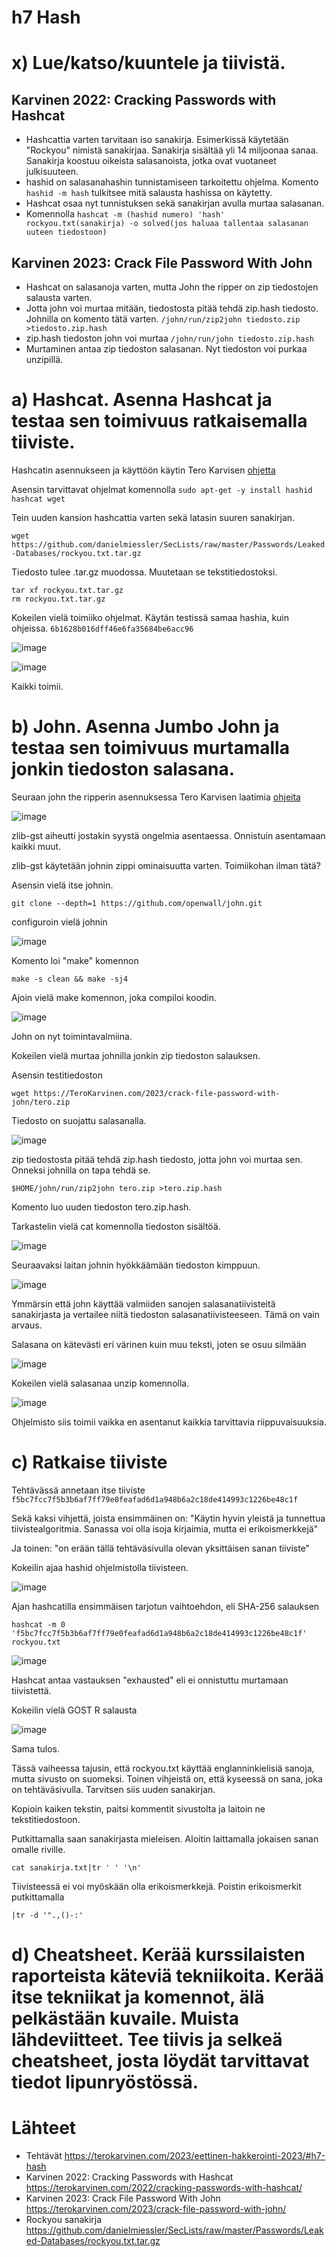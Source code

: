 # h7 Hash

# x) Lue/katso/kuuntele ja tiivistä.

## Karvinen 2022: Cracking Passwords with Hashcat

 - Hashcattia varten tarvitaan iso sanakirja. Esimerkissä käytetään "Rockyou" nimistä sanakirjaa. Sanakirja sisältää yli 14 miljoonaa sanaa. Sanakirja koostuu oikeista salasanoista, jotka ovat vuotaneet julkisuuteen.
 - hashid on salasanahashin tunnistamiseen tarkoitettu ohjelma. Komento ```hashid -m hash``` tulkitsee mitä salausta hashissa on käytetty.
 - Hashcat osaa nyt tunnistuksen sekä sanakirjan avulla murtaa salasanan.
 - Komennolla ```hashcat -m (hashid numero) 'hash' rockyou.txt(sanakirja) -o solved(jos haluaa tallentaa salasanan uuteen tiedostoon)```

## Karvinen 2023: Crack File Password With John

 - Hashcat on salasanoja varten, mutta John the ripper on zip tiedostojen salausta varten.
 - Jotta john voi murtaa mitään, tiedostosta pitää tehdä zip.hash tiedosto. Johnilla on komento tätä varten. ```/john/run/zip2john tiedosto.zip >tiedosto.zip.hash```
 - zip.hash tiedoston john voi murtaa ```/john/run/john tiedosto.zip.hash```
 - Murtaminen antaa zip tiedoston salasanan. Nyt tiedoston voi purkaa unzipillä.

# a) Hashcat. Asenna Hashcat ja testaa sen toimivuus ratkaisemalla tiiviste.

Hashcatin asennukseen ja käyttöön käytin Tero Karvisen [ohjetta](https://terokarvinen.com/2022/cracking-passwords-with-hashcat/)

Asensin tarvittavat ohjelmat komennolla ```sudo apt-get -y install hashid hashcat wget```

Tein uuden kansion hashcattia varten sekä latasin suuren sanakirjan. 

```wget https://github.com/danielmiessler/SecLists/raw/master/Passwords/Leaked-Databases/rockyou.txt.tar.gz```

Tiedosto tulee .tar.gz muodossa. Muutetaan se tekstitiedostoksi. 

```
tar xf rockyou.txt.tar.gz
rm rockyou.txt.tar.gz
```

Kokeilen vielä toimiiko ohjelmat. 
Käytän testissä samaa hashia, kuin ohjeissa. ```6b1628b016dff46e6fa35684be6acc96```

![image](https://github.com/LassiMik/Tunkeutumistestaus_ict4tn027-3012/assets/112076377/a9a3f53a-b631-4854-89fb-ff9f772f13ef)

![image](https://github.com/LassiMik/Tunkeutumistestaus_ict4tn027-3012/assets/112076377/585ba1cf-92d9-4636-ba13-5d775678a076)

Kaikki toimii. 

# b) John. Asenna Jumbo John ja testaa sen toimivuus murtamalla jonkin tiedoston salasana.

Seuraan john the ripperin asennuksessa Tero Karvisen laatimia [ohjeita](https://terokarvinen.com/2023/crack-file-password-with-john/) 

![image](https://github.com/LassiMik/Tunkeutumistestaus_ict4tn027-3012/assets/112076377/58f00602-14c9-4580-89f4-d64b4d63650c)

zlib-gst aiheutti jostakin syystä ongelmia asentaessa. Onnistuin asentamaan kaikki muut. 

zlib-gst käytetään johnin zippi ominaisuutta varten. Toimiikohan ilman tätä?

Asensin vielä itse johnin. 

```git clone --depth=1 https://github.com/openwall/john.git```

configuroin vielä johnin 

![image](https://github.com/LassiMik/Tunkeutumistestaus_ict4tn027-3012/assets/112076377/722229f6-b18d-40e5-bfa7-a451701dd148)

Komento loi "make" komennon 

```make -s clean && make -sj4```

Ajoin vielä make komennon, joka compiloi koodin. 

![image](https://github.com/LassiMik/Tunkeutumistestaus_ict4tn027-3012/assets/112076377/5b4a0e35-694b-403a-ab12-a09fc3cd1bf3)

John on nyt toimintavalmiina. 

Kokeilen vielä murtaa johnilla jonkin zip tiedoston salauksen. 

Asensin testitiedoston

```wget https://TeroKarvinen.com/2023/crack-file-password-with-john/tero.zip```

Tiedosto on suojattu salasanalla.

![image](https://github.com/LassiMik/Tunkeutumistestaus_ict4tn027-3012/assets/112076377/f1c935c0-d337-4aee-917a-b9c5ba44f8b5)

zip tiedostosta pitää tehdä zip.hash tiedosto, jotta john voi murtaa sen. Onneksi johnilla on tapa tehdä se. 

```$HOME/john/run/zip2john tero.zip >tero.zip.hash```

Komento luo uuden tiedoston tero.zip.hash.

Tarkastelin vielä cat komennolla tiedoston sisältöä. 

![image](https://github.com/LassiMik/Tunkeutumistestaus_ict4tn027-3012/assets/112076377/abd12eec-026e-4174-a48b-3cc1a39e8007)

Seuraavaksi laitan johnin hyökkäämään tiedoston kimppuun.

![image](https://github.com/LassiMik/Tunkeutumistestaus_ict4tn027-3012/assets/112076377/edd90be7-66ba-4236-939c-c8fe9fe2bf95)

Ymmärsin että john käyttää valmiiden sanojen salasanatiivisteitä sanakirjasta ja vertailee niitä tiedoston salasanatiivisteeseen. Tämä on vain arvaus. 

Salasana on kätevästi eri värinen kuin muu teksti, joten se osuu silmään

![image](https://github.com/LassiMik/Tunkeutumistestaus_ict4tn027-3012/assets/112076377/8b2cb814-ae23-41e7-bdeb-dc22628a2281)

Kokeilen vielä salasanaa unzip komennolla. 

![image](https://github.com/LassiMik/Tunkeutumistestaus_ict4tn027-3012/assets/112076377/bf66da67-835f-4efb-b4fc-d1344b8dfdc9)

Ohjelmisto siis toimii vaikka en asentanut kaikkia tarvittavia riippuvaisuuksia.

# c) Ratkaise tiiviste

Tehtävässä annetaan itse tiiviste ```f5bc7fcc7f5b3b6af7ff79e0feafad6d1a948b6a2c18de414993c1226be48c1f```

Sekä kaksi vihjettä, joista ensimmäinen on: "Käytin hyvin yleistä ja tunnettua tiivistealgoritmia. Sanassa voi olla isoja kirjaimia, mutta ei erikoismerkkejä"

Ja toinen: "on erään tällä tehtäväsivulla olevan yksittäisen sanan tiiviste"

Kokeilin ajaa hashid ohjelmistolla tiivisteen. 

![image](https://github.com/LassiMik/Tunkeutumistestaus_ict4tn027-3012/assets/112076377/07d5eb07-8356-4a07-b19f-5adf6472b48d)

Ajan hashcatilla ensimmäisen tarjotun vaihtoehdon, eli SHA-256 salauksen

```hashcat -m 0 'f5bc7fcc7f5b3b6af7ff79e0feafad6d1a948b6a2c18de414993c1226be48c1f' rockyou.txt```

![image](https://github.com/LassiMik/Tunkeutumistestaus_ict4tn027-3012/assets/112076377/e2effd71-3250-413b-bcbb-20a554f2c8b2)

Hashcat antaa vastauksen "exhausted" eli ei onnistuttu murtamaan tiivistettä. 

Kokeilin vielä GOST R salausta 

![image](https://github.com/LassiMik/Tunkeutumistestaus_ict4tn027-3012/assets/112076377/ae42412e-a1b6-418b-89fe-29da607af385)

Sama tulos. 

Tässä vaiheessa tajusin, että rockyou.txt käyttää englanninkielisiä sanoja, mutta sivusto on suomeksi. Toinen vihjeistä on, että kyseessä on sana, joka on tehtäväsivulla. Tarvitsen siis uuden sanakirjan.

Kopioin kaiken tekstin, paitsi kommentit sivustolta ja laitoin ne tekstitiedostoon. 

Putkittamalla saan sanakirjasta mieleisen. Aloitin laittamalla jokaisen sanan omalle riville. 

```cat sanakirja.txt|tr ' ' '\n'```

Tiivisteessä ei voi myöskään olla erikoismerkkejä. Poistin erikoismerkit putkittamalla 

```|tr -d '".,()-:'```


# d) Cheatsheet. Kerää kurssilaisten raporteista käteviä tekniikoita. Kerää itse tekniikat ja komennot, älä pelkästään kuvaile. Muista lähdeviitteet. Tee tiivis ja selkeä cheatsheet, josta löydät tarvittavat tiedot lipunryöstössä.

# Lähteet

 - Tehtävät https://terokarvinen.com/2023/eettinen-hakkerointi-2023/#h7-hash
 - Karvinen 2022: Cracking Passwords with Hashcat https://terokarvinen.com/2022/cracking-passwords-with-hashcat/
 - Karvinen 2023: Crack File Password With John https://terokarvinen.com/2023/crack-file-password-with-john/
 - Rockyou sanakirja https://github.com/danielmiessler/SecLists/raw/master/Passwords/Leaked-Databases/rockyou.txt.tar.gz
